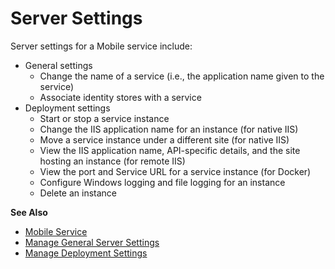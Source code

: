 # Server Settings

Server settings for a Mobile service include:

- General settings
    - Change the name of a service (i.e., the application name given to the service)
    - Associate identity stores with a service
- Deployment settings
    - Start or stop a service instance
    - Change the IIS application name for an instance (for native IIS)
    - Move a service instance under a different site (for native IIS)
    - View the IIS application name, API-specific details, and the site hosting an instance (for
      remote IIS)
    - View the port and Service URL for a service instance (for Docker)
    - Configure Windows logging and file logging for an instance
    - Delete an instance

**See Also**

- [Mobile Service](/docs/groupid/11.0/groupid/admincenter/mobileservice/overview.md)
- [Manage General Server Settings](/docs/groupid/11.0/groupid/admincenter/mobileservice/server/general.md)
- [Manage Deployment Settings](/docs/groupid/11.0/groupid/admincenter/mobileservice/server/deployment.md)
